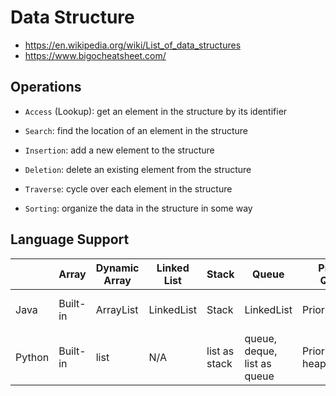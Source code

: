 # Data Structure

- <https://en.wikipedia.org/wiki/List_of_data_structures>
- <https://www.bigocheatsheet.com/>

## Operations

- `Access` (Lookup): get an element in the structure by its identifier
- `Search`: find the location of an element in the structure
- `Insertion`: add a new element to the structure
- `Deletion`: delete an existing element from the structure

- `Traverse`: cycle over each element in the structure
- `Sorting`: organize the data in the structure in some way

## Language Support

|        | Array    | Dynamic Array | Linked List | Stack         | Queue                       | Priority Queue | Deque | Associative Array | Set | Graph |
| -      | -        | -             | -           | -             | -                           | -              | -     | -                 | -   | -     |
| Java   | Built-in | ArrayList     | LinkedList  | Stack         | LinkedList                  | PriorityQueue        | LinkedList | HashTable, TreeMap & others | HashSet, TreeSet | N/A |
| Python | Built-in | list          | N/A         | list as stack | queue, deque, list as queue | PriorityQueue, heapq | deque      | dict | set, fronzenset | N/A |
